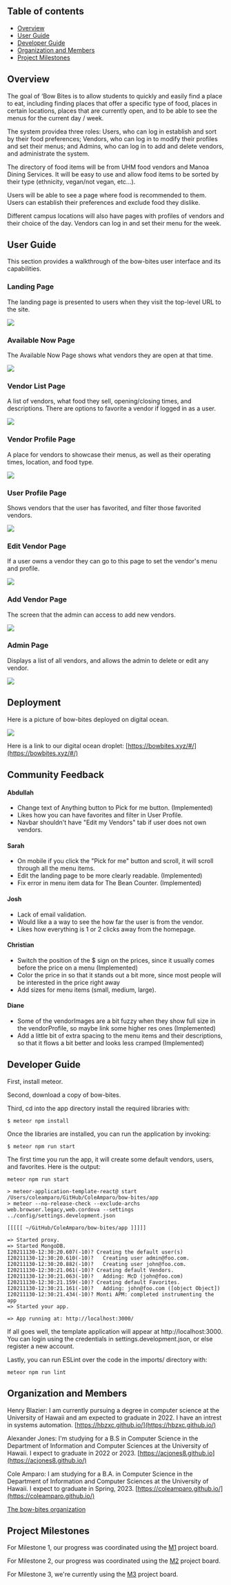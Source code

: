 ## Table of contents

* [Overview](#overview)
* [User Guide](#user-guide)
* [Developer Guide](#developer-guide)
* [Organization and Members](#organization-and-members)
* [Project Milestones](#project-milestones)





## Overview

The goal of ‘Bow Bites is to allow students to quickly and easily find a place to eat, including finding places that offer a specific type of food, places in certain locations, places that are currently open, and to be able to see the menus for the current day / week.

The system providea three roles: Users, who can log in establish and sort by their food preferences; Vendors, who can log in to modify their profiles and set their menus; and Admins, who can log in to add and delete vendors, and administrate the system. 

The directory of food items will be from UHM food vendors and Manoa Dining Services. It will be easy to use and allow food items to be sorted by their type (ethnicity, vegan/not vegan, etc...).

Users will be able to see a page where food is recommended to them. Users can establish their preferences and exclude food they dislike. 

Different campus locations will also have pages with profiles of vendors and their choice of the day. Vendors can log in and set their menu for the week.


## User Guide

This section provides a walkthrough of the bow-bites user interface and its capabilities.


### Landing Page

The landing page is presented to users when they visit the top-level URL to the site.

![](images/m3-landing.png)

### Available Now Page

The Available Now Page shows what vendors they are open at that time.

![](images/M3-AvaliableNow.PNG)


### Vendor List Page

A list of vendors, what food they sell, opening/closing times, and descriptions. There are options to favorite a vendor if logged in as a user.

![](images/M3-ListOfVendors.PNG)


### Vendor Profile Page

A place for vendors to showcase their menus, as well as their operating times, location, and food type. 

![](images/M3-VendorProfile-LoggedIn.png)

### User Profile Page

Shows vendors that the user has favorited, and filter those favorited vendors. 

![](images/M3-UserProfile-LoggedIn.png)


### Edit Vendor Page 

If a user owns a vendor they can go to this page to set the vendor's menu and profile. 

![](images/M3-EditMyVendors-LoggedIn.png)

### Add Vendor Page 

The screen that the admin can access to add new vendors.

![](images/m3-addVendor.png)

### Admin Page 

Displays a list of all vendors, and allows the admin to delete or edit any vendor. 

![](images/m3-admin.png)



## Deployment 

Here is a picture of bow-bites deployed on digital ocean.

![](images/landing-m2.png)

Here is a link to our digital ocean droplet: 
[https://bowbites.xyz/#/](https://bowbites.xyz/#/)


## Community Feedback

#### Abdullah
- Change text of Anything button to Pick for me button. (Implemented) 
- Likes how you can have favorites and filter in User Profile.
- Navbar shouldn't have "Edit my Vendors" tab if user does not own vendors.   

#### Sarah 
- On mobile if you click the "Pick for me" button and scroll, it will scroll through all the menu items.
- Edit the landing page to be more clearly readable. (Implemented) 
- Fix error in menu item data for The Bean Counter. (Implemented) 

#### Josh 
- Lack of email validation.
- Would like a a way to see the how far the user is from the vendor.
- Likes how everything is 1 or 2 clicks away from the homepage. 

#### Christian 
- Switch the position of the $ sign on the prices, since it usually comes before the price on a menu (Implemented)
- Color the price in so that it stands out a bit more, since most people will be interested in the price right away
- Add sizes for menu items (small, medium, large). 

#### Diane 
- Some of the vendorImages are a bit fuzzy when they show full size in the vendorProfile, so maybe link some higher res ones (Implemented)
- Add a little bit of extra spacing to the menu items and their descriptions, so that it flows a bit better and looks less cramped (Implemented)




## Developer Guide 

First, install meteor.

Second, download a copy of bow-bites. 

Third, cd into the app directory install the required libraries with:

```console
$ meteor npm install
```

Once the libraries are installed, you can run the application by invoking:

```console 
$ meteor npm run start
```

The first time you run the app, it will create some default vendors, users, and favorites. Here is the output:

```console
meteor npm run start

> meteor-application-template-react@ start /Users/coleamparo/GitHub/ColeAmparo/bow-bites/app
> meteor --no-release-check --exclude-archs web.browser.legacy,web.cordova --settings ../config/settings.development.json

[[[[[ ~/GitHub/ColeAmparo/bow-bites/app ]]]]] 

=> Started proxy.                             
=> Started MongoDB.                           
I20211130-12:30:20.607(-10)? Creating the default user(s)
I20211130-12:30:20.610(-10)?   Creating user admin@foo.com.
I20211130-12:30:20.882(-10)?   Creating user john@foo.com.
I20211130-12:30:21.061(-10)? Creating default Vendors.
I20211130-12:30:21.063(-10)?   Adding: McD (john@foo.com)
I20211130-12:30:21.159(-10)? Creating default Favorites.
I20211130-12:30:21.161(-10)?   Adding: john@foo.com ([object Object])
I20211130-12:30:21.434(-10)? Monti APM: completed instrumenting the app
=> Started your app.

=> App running at: http://localhost:3000/

```

If all goes well, the template application will appear at http://localhost:3000. You can login using the credentials in settings.development.json, or else register a new account.

Lastly, you can run ESLint over the code in the imports/ directory with:

```console
meteor npm run lint
```


## Organization and Members

Henry Blazier: I am currently pursuing a degree in computer science at the University of Hawaii and am expected to graduate in 2022. I have an intrest in systems automation.
[https://hbzxc.github.io/](https://hbzxc.github.io/)

Alexander Jones: I'm studying for a B.S in Computer Science in the Department of Information and Computer Sciences at the University of Hawaii. I expect to graduate in 2022 or 2023. [https://acjones8.github.io](https://acjones8.github.io/)

Cole Amparo: I am studying for a B.A. in Computer Science in the Department of Information and Computer Sciences at the University of Hawaii. I expect to graduate in Spring, 2023. 
[https://coleamparo.github.io/](https://coleamparo.github.io/)

[The bow-bites organization](https://github.com/bow-bites)



## Project Milestones
For Milestone 1, our progress was coordinated using the [M1](https://github.com/bow-bites/bow-bites/projects/1) project board.

For Milestone 2, our progress was coordinated using the [M2](https://github.com/bow-bites/bow-bites/projects/2) project board.

For Milestone 3, we're currently using the [M3](https://github.com/bow-bites/bow-bites/projects/3) project board.
